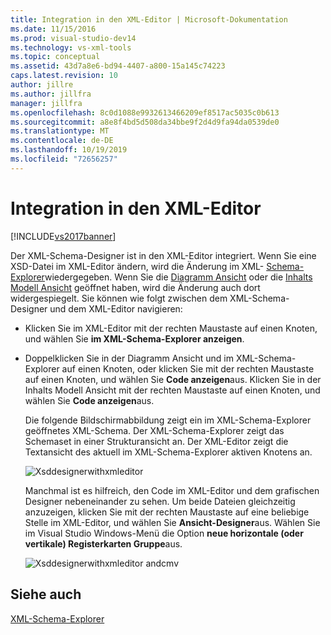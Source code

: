 ```yaml
---
title: Integration in den XML-Editor | Microsoft-Dokumentation
ms.date: 11/15/2016
ms.prod: visual-studio-dev14
ms.technology: vs-xml-tools
ms.topic: conceptual
ms.assetid: 43d7a8e6-bd94-4407-a800-15a145c74223
caps.latest.revision: 10
author: jillre
ms.author: jillfra
manager: jillfra
ms.openlocfilehash: 8c0d1088e9932613466209ef8517ac5035c0b613
ms.sourcegitcommit: a8e8f4bd5d508da34bbe9f2d4d9fa94da0539de0
ms.translationtype: MT
ms.contentlocale: de-DE
ms.lasthandoff: 10/19/2019
ms.locfileid: "72656257"
---
```

# <a name="integration-with-xml-editor"></a>Integration in den XML-Editor
[!INCLUDE[vs2017banner](../includes/vs2017banner.md)]

Der XML-Schema-Designer ist in den XML-Editor integriert. Wenn Sie eine XSD-Datei im XML-Editor ändern, wird die Änderung im XML- [Schema-Explorer](../xml-tools/xml-schema-explorer.md)wiedergegeben. Wenn Sie die [Diagramm Ansicht](../xml-tools/graph-view.md) oder die [Inhalts Modell Ansicht](../xml-tools/content-model-view.md) geöffnet haben, wird die Änderung auch dort widergespiegelt. Sie können wie folgt zwischen dem XML-Schema-Designer und dem XML-Editor navigieren:

- Klicken Sie im XML-Editor mit der rechten Maustaste auf einen Knoten, und wählen Sie **im XML-Schema-Explorer anzeigen**.

- Doppelklicken Sie in der Diagramm Ansicht und im XML-Schema-Explorer auf einen Knoten, oder klicken Sie mit der rechten Maustaste auf einen Knoten, und wählen Sie **Code anzeigen**aus. Klicken Sie in der Inhalts Modell Ansicht mit der rechten Maustaste auf einen Knoten, und wählen Sie **Code anzeigen**aus.

  Die folgende Bildschirmabbildung zeigt ein im XML-Schema-Explorer geöffnetes XML-Schema. Der XML-Schema-Explorer zeigt das Schemaset in einer Strukturansicht an. Der XML-Editor zeigt die Textansicht des aktuell im XML-Schema-Explorer aktiven Knotens an.

  ![Xsddesignerwithxmleditor](../xml-tools/media/xsddesignerwithxmleditor.gif "XSDDesignerWithXMLEditor")

  Manchmal ist es hilfreich, den Code im XML-Editor und dem grafischen Designer nebeneinander zu sehen. Um beide Dateien gleichzeitig anzuzeigen, klicken Sie mit der rechten Maustaste auf eine beliebige Stelle im XML-Editor, und wählen Sie **Ansicht-Designer**aus. Wählen Sie im Visual Studio Windows-Menü die Option **neue horizontale (oder vertikale) Registerkarten Gruppe**aus.

  ![Xsddesignerwithxmleditor andcmv](../xml-tools/media/xsddesignerwithxmleditorandcmv.gif "XSDDesignerWithXMLEditorAndCMV")

## <a name="see-also"></a>Siehe auch
 [XML-Schema-Explorer](../xml-tools/xml-schema-explorer.md)
